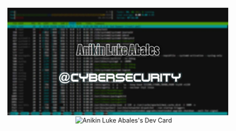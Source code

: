 <img src="https://github.com/abalesluke/abalesluke/blob/main/image.png?raw=true" width="500"> <a href="https://app.daily.dev/AL104_Ninja"><img align="right" src="https://api.daily.dev/devcards/3620b7d20bce465e9c56666a746435bf.png?r=hh1" width="350" alt="Anikin Luke Abales's Dev Card"/></a>
